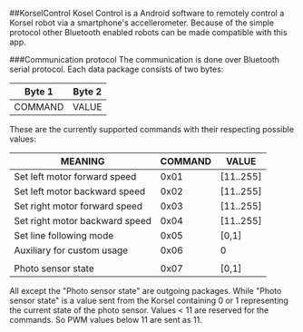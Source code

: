 ##KorselControl
Kosel Control is a Android software to remotely control a Korsel robot via a smartphone's accellerometer.
Because of the simple protocol other Bluetooth enabled robots can be made compatible with this app.

###Communication protocol
The communication is done over Bluetooth serial protocol.
Each data package consists of two bytes:

| Byte 1  | Byte 2 |
|---------|--------|
| COMMAND | VALUE  |

These are the currently supported commands with their respecting possible values:

| MEANING                        | COMMAND | VALUE     |
|--------------------------------|---------|-----------|
| Set left motor forward speed   | 0x01    | [11..255] |
| Set left motor backward speed  | 0x02    | [11..255] |
| Set right motor forward speed  | 0x03    | [11..255] |
| Set right motor backward speed | 0x04    | [11..255] |
| Set line following mode        | 0x05    | [0,1]     |
| Auxiliary for custom usage     | 0x06    | 0         |
|                                |         |           |
| Photo sensor state             | 0x07    | [0,1]     |

All except the "Photo sensor state" are outgoing packages. While "Photo sensor state" is a value sent from the Korsel containing 0 or 1 representing the current state of the photo sensor.
Values < 11 are reserved for the commands. So PWM values below 11 are sent as 11.

